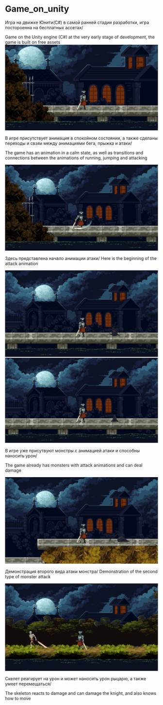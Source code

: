 # Game_on_unity
Игра на движке Юнити(С#) в самой ранней стадии разработки, игра постороенна на бесплатных ассетах/


Game on the Unity engine (C#) at the very early stage of development, the game is built on free assets
![Игровой процесс](https://github.com/Bibosiandre/Game_on_unity/blob/main/demo/1.png)

В игре присутствует анимация в спокойном состоянии, а также сделаны переходы и свзяи между анимациями бега, прыжка и атаки/

The game has an animation in a calm state, as well as transitions and connections between the animations of running, jumping and attacking

![Игровой процесс](https://github.com/Bibosiandre/Game_on_unity/blob/main/demo/2.png)

Здесь представлена начало анимации атаки/ Here is the beginning of the attack animation

![Игровой процесс](https://github.com/Bibosiandre/Game_on_unity/blob/main/demo/3.png)
![Игровой процесс](https://github.com/Bibosiandre/Game_on_unity/blob/main/demo/4.png)

В игре уже присутвуют монстры с анимацией атаки и способны наносить урон/ 

The game already has monsters with attack animations and can deal damage

![Игровой процесс](https://github.com/Bibosiandre/Game_on_unity/blob/main/demo/5.png)

Демонстрация второго вида атаки монстра/ Demonstration of the second type of monster attack

![Игровой процесс](https://github.com/Bibosiandre/Game_on_unity/blob/main/demo/6.png)

Скелет реагирует на урон и может наносить урон рыцарю, а также умеет перемещаться/ 

The skeleton reacts to damage and can damage the knight, and also knows how to move

